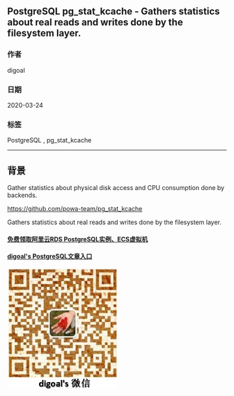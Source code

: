 ## PostgreSQL pg_stat_kcache - Gathers statistics about real reads and writes done by the filesystem layer.  
                                                              
### 作者                                                                                                                              
digoal                                                                                                                                                                       
                                                                                
### 日期                                                                                                                                                                       
2020-03-24                                                                                                                                                                   
                                                                                                                                                                       
### 标签                                                                                                                                                                       
PostgreSQL , pg_stat_kcache                  
                                                                           
----                                                                     
                                                                                
## 背景                 
Gather statistics about physical disk access and CPU consumption done by backends.  
  
https://github.com/powa-team/pg_stat_kcache  
  
Gathers statistics about real reads and writes done by the filesystem layer.  
  
  
#### [免费领取阿里云RDS PostgreSQL实例、ECS虚拟机](https://www.aliyun.com/database/postgresqlactivity "57258f76c37864c6e6d23383d05714ea")
  
  
#### [digoal's PostgreSQL文章入口](https://github.com/digoal/blog/blob/master/README.md "22709685feb7cab07d30f30387f0a9ae")
  
  
![digoal's weixin](../pic/digoal_weixin.jpg "f7ad92eeba24523fd47a6e1a0e691b59")
  
